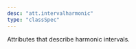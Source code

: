 ```yaml
---
desc: "att.intervalharmonic"
type: "classSpec"
---
```


Attributes that describe harmonic intervals.
